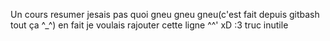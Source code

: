 Un cours resumer jesais pas quoi gneu gneu gneu(c'est fait depuis gitbash tout ça ^_^)
en fait je voulais rajouter cette ligne ^^' xD :3
truc inutile

